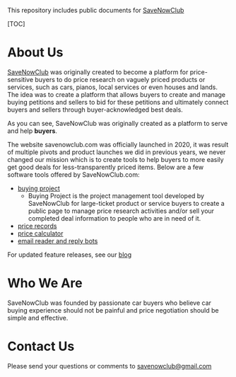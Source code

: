 This repository includes public documents for [SaveNowClub](https://savenowclub.com)

[TOC]

# About Us

[SaveNowClub](https://savenowclub.com) was originally created to become a platform for price-sensitive buyers to do price research on vaguely priced products or services, such as cars, pianos, local services or even houses and lands.  The idea was to create a platform that allows buyers to create and manage buying petitions and sellers to bid for these petitions and ultimately connect buyers and sellers through buyer-acknowledged best deals.

As you can see, SaveNowClub was originally created as a platform to serve and help **buyers**.

The website savenowclub.com was officially launched in 2020, it was result of multiple pivots and product launches we did in previous years, we never changed our mission which is to create tools to help buyers to more easily get good deals for less-transparently priced items.  Below are a few software tools offered by SaveNowClub.com:

* [buying project](/docs/2371/tutorial-buying-projects-and-price-records#what-is-buying-project)
    * Buying Project is the project management tool developed by SaveNowClub for large-ticket product or service buyers to create a public page to manage price research activities and/or sell your completed deal information to people who are in need of it.
* [price records](/docs/2371/tutorial-buying-projects-and-price-records#what-is-price-record)
* [price calculator](https://savenowclub.com/web/ttl-otd-price-converter)
* [email reader and reply bots](/docs/2376/savenowclub-features#api-access)

For updated feature releases, see our [blog](http://blog.savenowclub.com/)

# Who We Are

SaveNowClub was founded by passionate car buyers who believe car buying experience should not be painful and price negotiation should be simple and effective. 

# Contact Us

Please send your questions or comments to <a href="mailto: savenowclub@gmail.com">savenowclub@gmail.com</a>